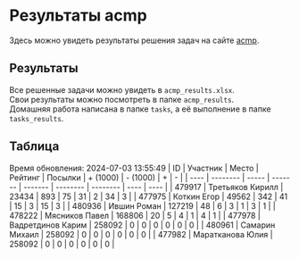 # Результаты acmp
Здесь можно увидеть результаты решения задач на сайте [acmp](https://acmp.ru). 

## Результаты
Все решенные задачи можно увидеть в `acmp_results.xlsx`.   
Свои результаты можно посмотреть в папке `acmp_results`.  
Домашняя работа написана в папке `tasks`, а её выполнение в папке `tasks_results`.

## Таблица
Время обновления: 2024-07-03 13:55:49
| ID   | Участник | Место | Рейтинг | Посылки | + (1000) | - (1000) | +    | -    |
| ---- | -------- | ----- | ------- | ------- | -------- | -------- | ---- | ---- |
| 479917 | Третьяков Кирилл | 23434 | 893 | 75 | 31 | 2 | 34 | 3 |
| 477975 | Коткин Егор | 49562 | 342 | 41 | 15 | 3 | 15 | 3 |
| 480936 | Ившин Роман | 127219 | 48 | 6 | 3 | 1 | 3 | 1 |
| 478222 | Мясников Павел | 168806 | 20 | 5 | 4 | 1 | 4 | 1 |
| 477978 | Вадретдинов Карим | 258092 | 0 | 0 | 0 | 0 | 0 | 0 |
| 480961 | Самарин Михаил | 258092 | 0 | 0 | 0 | 0 | 0 | 0 |
| 477982 | Маратканова Юлия | 258092 | 0 | 0 | 0 | 0 | 0 | 0 |
